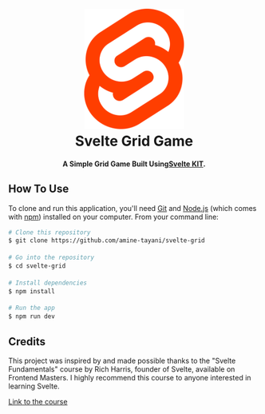 <h1 align="center">
  <br>
  <a href="http://www.amitmerchant.com/electron-markdownify"><img src="https://github.com/amine-tayani/svelte-grid/blob/main/static/Svelte_Logo.png" alt="Svelte" width="200"></a>
  <br>
  Svelte Grid Game
  <br>
</h1>

<h4 align="center">A Simple Grid Game Built Using<a href="https://kit.svelte.dev/" target="_blank">Svelte KIT</a>.</h4>

## How To Use

To clone and run this application, you'll need [Git](https://git-scm.com) and [Node.js](https://nodejs.org/en/download/) (which comes with [npm](http://npmjs.com)) installed on your computer. From your command line:

```bash
# Clone this repository
$ git clone https://github.com/amine-tayani/svelte-grid

# Go into the repository
$ cd svelte-grid

# Install dependencies
$ npm install

# Run the app
$ npm run dev
```

## Credits

This project was inspired by and made possible thanks to the "Svelte Fundamentals" course by Rich Harris, founder of Svelte, available on Frontend Masters. I highly recommend this course to anyone interested in learning Svelte.

[Link to the course](https://frontendmasters.com/courses/svelte-v2/)
